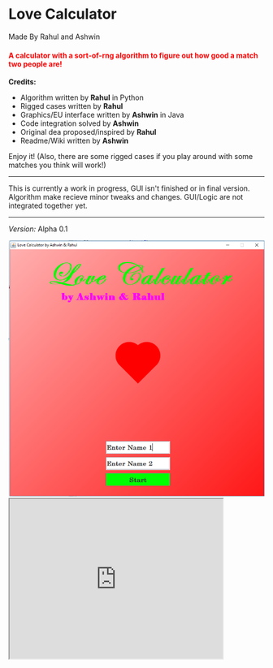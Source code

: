 # Love Calculator
Made By Rahul and Ashwin

<h4 style = "color:red"> A calculator with a sort-of-rng algorithm to figure out how good a match two people are! </h1>

<strong> Credits: </strong>
<ul> 
 <li> Algorithm written by <strong>Rahul</strong> in Python </li>
 
 <li> Rigged cases written by <strong>Rahul</strong> </li>

 <li> Graphics/EU interface written by <strong>Ashwin</strong> in Java </li>
 
 <li> Code integration solved by <strong>Ashwin</strong></li>

 <li> Original dea proposed/inspired by <strong>Rahul</strong> </li>
 
 <li> Readme/Wiki written by <strong>Ashwin</strong></li>
</ul>

Enjoy it!
(Also, there are some rigged cases if you play around with some matches you think will work!)
<hr>

This is currently a work in progress, GUI isn't finished or in final version. Algorithm make recieve minor tweaks and changes. GUI/Logic are not integrated together yet. 
<hr>

<em> Version: </em> Alpha 0.1


<img src="https://raw.githubusercontent.com/rahulaggarwal965/Love_Calculator_rigged/master/Example.PNG" />

<iframe width="420" height="315"
src="https://youtu.be/_LhEGkOxm8c">
</iframe>
